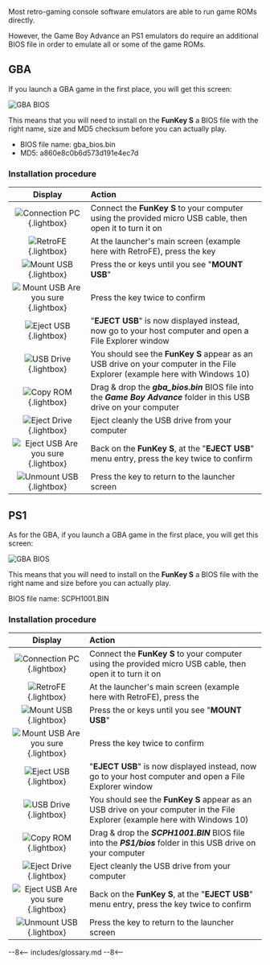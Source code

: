 Most retro-gaming console software emulators are able to run game ROMs
directly.

However, the Game Boy Advance an PS1 emulators do require an
additional BIOS file in order to emulate all or some of the game ROMs.

## GBA

If you launch a GBA game in the first place, you will get this screen:

![GBA BIOS](/assets/images/GBA_BIOS.png)

This means that you will need to install on the **FunKey S** a BIOS
file with the right name, size and MD5 checksum before you can
actually play.

- BIOS file name: gba_bios.bin
- MD5: a860e8c0b6d573d191e4ec7d

### Installation procedure

| **Display**                                                                     | **Action**                                                                                                                  |
|:-------------------------------------------------------------------------------:|:----------------------------------------------------------------------------------------------------------------------------|
| ![Connection PC](/assets/images/Connection_PC.png){.lightbox}                   | Connect the **FunKey S** to your computer using the provided micro USB cable, then open it to turn it on                    |
| ![RetroFE](/assets/images/RetroFE.png){.lightbox}                               | At the launcher's main screen (example here with RetroFE), press the <i class="funkey-menu"></i> key                        |
| ![Mount USB](/assets/images/Mount_USB.png){.lightbox}                           | Press the <i class="funkey-up"></i> or <i class="funkey-down"></i> keys until you see "**MOUNT USB**"                       |
| ![Mount USB Are you sure](/assets/images/Mount_USB_are_you_sure.png){.lightbox} | Press the <i class="funkey-A"></i> key twice to confirm                                                                     |
| ![Eject USB](/assets/images/Eject_USB.png){.lightbox}                           | "**EJECT USB**" is now displayed instead, now go to your host computer and open a File Explorer window                      |
| ![USB Drive](/assets/images/USB_Drive.png){.lightbox}                           | You should see the **FunKey S** appear as an USB drive on your computer in the File Explorer (example here with Windows 10) |
| ![Copy ROM](/assets/images/Copy_GBA_BIOS.png){.lightbox}                        | Drag & drop the _**gba_bios.bin**_ BIOS file into the _**Game Boy Advance**_ folder in this USB drive on your computer      |
| ![Eject Drive](/assets/images/Eject_Drive.png){.lightbox}                       | Eject cleanly the USB drive from your computer                                                                              |
| ![Eject USB Are you sure](/assets/images/Eject_USB_are_you_sure.png){.lightbox} | Back on the **FunKey S**, at the "**EJECT USB**" menu entry, press the <i class="funkey-A"></i> key twice to confirm        |
| ![Unmount USB](/assets/images/Mount_USB.png){.lightbox}                         | Press the <i class="funkey-menu"></i> key to return to the launcher screen                                                  |

## PS1

As for the GBA, if you launch a GBA game in the first place, you will
get this screen:

![GBA BIOS](/assets/images/PS1_BIOS.png)

This means that you will need to install on the **FunKey S** a BIOS
file with the right name and size before you can actually play.

BIOS file name: SCPH1001.BIN

### Installation procedure

| **Display**                                                                     | **Action**                                                                                                                  |
|:-------------------------------------------------------------------------------:|:----------------------------------------------------------------------------------------------------------------------------|
| ![Connection PC](/assets/images/Connection_PC.png){.lightbox}                   | Connect the **FunKey S** to your computer using the provided micro USB cable, then open it to turn it on                    |
| ![RetroFE](/assets/images/RetroFE.png){.lightbox}                               | At the launcher's main screen (example here with RetroFE), press the <i class="funkey-menu"></i>                            |
| ![Mount USB](/assets/images/Mount_USB.png){.lightbox}                           | Press the <i class="funkey-up"></i> or <i class="funkey-down"></i> keys until you see "**MOUNT USB**"                       |
| ![Mount USB Are you sure](/assets/images/Mount_USB_are_you_sure.png){.lightbox} | Press the <i class="funkey-A"></i> key twice to confirm                                                                     |
| ![Eject USB](/assets/images/Eject_USB.png){.lightbox}                           | "**EJECT USB**" is now displayed instead, now go to your host computer and open a File Explorer window                      |
| ![USB Drive](/assets/images/USB_Drive.png){.lightbox}                           | You should see the **FunKey S** appear as an USB drive on your computer in the File Explorer (example here with Windows 10) |
| ![Copy ROM](/assets/images/Copy_PS1_BIOS.png){.lightbox}                        | Drag & drop the _**SCPH1001.BIN**_ BIOS file into the _**PS1/bios**_ folder in this USB drive on your computer              |
| ![Eject Drive](/assets/images/Eject_Drive.png){.lightbox}                       | Eject cleanly the USB drive from your computer                                                                              |
| ![Eject USB Are you sure](/assets/images/Eject_USB_are_you_sure.png){.lightbox} | Back on the **FunKey S**, at the "**EJECT USB**" menu entry, press the <i class="funkey-A"></i> key twice to confirm        |
| ![Unmount USB](/assets/images/Mount_USB.png){.lightbox}                         | Press the <i class="funkey-menu"></i> key to return to the launcher screen                                                  |

--8<--
includes/glossary.md
--8<--

